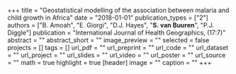 +++
title = "Geostatistical modelling of the association between malaria and child growth in Africa"
date = "2018-01-01"
publication_types = ["2"]
authors = ["B. Amoah", "E. Giorgi", "D.J. Hayes", "**S. van Buuren**", "P.J. Diggle"]
publication = "International Journal of Health Geographics, (17:7)"
abstract = ""
abstract_short = ""
image_preview = ""
selected = false
projects = []
tags = []
url_pdf = ""
url_preprint = ""
url_code = ""
url_dataset = ""
url_project = ""
url_slides = ""
url_video = ""
url_poster = ""
url_source = ""
math = true
highlight = true
[header]
image = ""
caption = ""
+++
